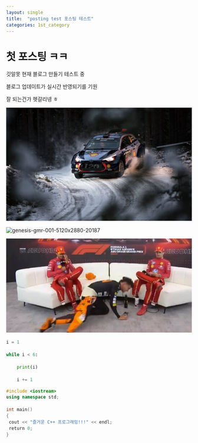 ```yaml
---
layout: single
title:  "posting test 포스팅 테스트"
categories: 1st_category
---
```


# 첫 포스팅 ㅋㅋ

깃알못 현재 블로그 만들기 테스트 중



블로그 업데이트가 실시간 반영되기를 기원



잘 되는건가 헷갈리넹 ㅎ



![winter-auto-snow-sport-wallpaper-1fa1e98c92d7b5a41dbe0ce70e915e8f](../images/2025-01-09-first/winter-auto-snow-sport-wallpaper-1fa1e98c92d7b5a41dbe0ce70e915e8f-1740034174286-4.jpg)

![genesis-gmr-001-5120x2880-20187](../images/2025-01-09-first/genesis-gmr-001-5120x2880-20187-1740034256012-6.jpg)

![KakaoTalk_20250219_142805989](../images/2025-01-09-first/KakaoTalk_20250219_142805989-1740034264542-8.jpg)

```python
i = 1

while i < 6:

    print(i)
    
    i += 1
```



```c++
#include <iostream>
using namespace std;
 
int main()
{
 cout << "즐거운 C++ 프로그래밍!!!" << endl;
 return 0;
}
```



